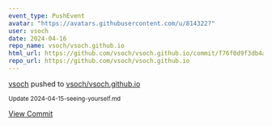 ```yaml
---
event_type: PushEvent
avatar: "https://avatars.githubusercontent.com/u/814322?"
user: vsoch
date: 2024-04-16
repo_name: vsoch/vsoch.github.io
html_url: https://github.com/vsoch/vsoch.github.io/commit/f76f0d9f3db4ac8b1ab23eead1e26bcccfcb9be9
repo_url: https://github.com/vsoch/vsoch.github.io
---
```


<a href='https://github.com/vsoch' target='_blank'>vsoch</a> pushed to <a href='https://github.com/vsoch/vsoch.github.io' target='_blank'>vsoch/vsoch.github.io</a>

<small>Update 2024-04-15-seeing-yourself.md</small>

<a href='https://github.com/vsoch/vsoch.github.io/commit/f76f0d9f3db4ac8b1ab23eead1e26bcccfcb9be9' target='_blank'>View Commit</a>